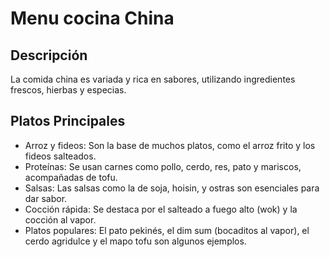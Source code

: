 # Menu cocina China

## Descripción
La comida china es variada y rica en sabores, utilizando ingredientes frescos, hierbas y especias. 

## Platos Principales
- Arroz y fideos: Son la base de muchos platos, como el arroz frito y los fideos salteados.
- Proteínas: Se usan carnes como pollo, cerdo, res, pato y mariscos, acompañadas de tofu.
- Salsas: Las salsas como la de soja, hoisin, y ostras son esenciales para dar sabor.
- Cocción rápida: Se destaca por el salteado a fuego alto (wok) y la cocción al vapor.
- Platos populares: El pato pekinés, el dim sum (bocaditos al vapor), el cerdo agridulce y el mapo tofu son algunos ejemplos.
